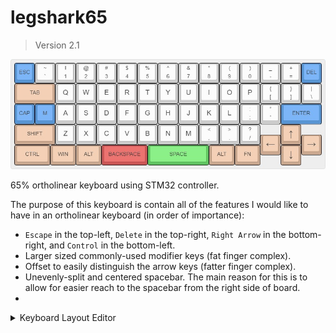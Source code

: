 # legshark65

> Version 2.1

![keyboard-layout](images/keyboard-layout-v2.1.jpg)

65% ortholinear keyboard using STM32 controller.

The purpose of this keyboard is contain all of the features I would like to have in an ortholinear keyboard (in order of importance):

- `Escape` in the top-left, `Delete` in the top-right, `Right Arrow` in the bottom-right, and `Control` in the bottom-left.
- Larger sized commonly-used modifier keys (fat finger complex).
- Offset to easily distinguish the arrow keys (fatter finger complex).
- Unevenly-split and centered spacebar. The main reason for this is to allow for easier reach to the spacebar from the right side of board.
- 

<details>
  <summary>Keyboard Layout Editor</summary>

	```js
		[{c:"#5795d4",t:"#383838",st:"KS-3-Tea",a:7,f:4},"ESC",{c:"#cccccc",a:5},"~\n`","!\n1","@\n2","#\n3","$\n4","%\n5","^\n6","&\n7","*\n8","(\n9",")\n0","_\n-","+\n=",{c:"#5795d4",a:7},"DEL"],
		[{c:"#c9a88f",w:2},"TAB",{c:"#cccccc",f:6},"Q","W","E","R","T","Y","U","I","O","P",{a:5,f:4},"{\n[","}\n]","|\n\\"],
		[{c:"#5795d4",a:7},"CAP","M",{c:"#cccccc",f:6},"A","S","D","F","G","H","J","K","L",{a:5,f:4},":\n;","\"\n'",{c:"#5795d4",a:7,w:2},"ENTER"],
		[{c:"#c9a88f",w:2},"SHIFT",{c:"#cccccc",f:6},"Z","X","C","V","B","N","M",{a:5,f:4},"<\n,",">\n.","?\n/",{x:1,c:"#c9a88f",a:7,f:9},"↑"],
		[{y:-0.5,x:12},"←",{x:1},"→"],
		[{y:-0.5,f:4,w:1.75},"CTRL",{w:1.25},"WIN",{w:1.25},"ALT",{c:"#cc5656",w:2.25},"BACKSPACE",{c:"#60c560",w:3},"SPACE",{c:"#c9a88f",w:1.25},"ALT",{w:1.25},"FN",{x:1,f:9},"↓"]

	```
</details>